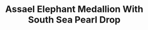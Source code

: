 ---
title: Assael Elephant Medallion With South Sea Pearl Drop
description: A majestic Elephant head is rendered in bias relief 18K Gold Coin above a South Sea Pearl Drop in this elegant pendant necklace.
specs: '12.9mm x 14.1mm South Sea Cultured Pearl Drop with 0.05 carats of White Diamonds, set in 18K Yellow Gold.'
images:
  - image_path: /uploads/assael-elephant-medallion-with-south-sea-pearl-drop.png
_category:
order_number: 38
categories:
  - necklaces
---